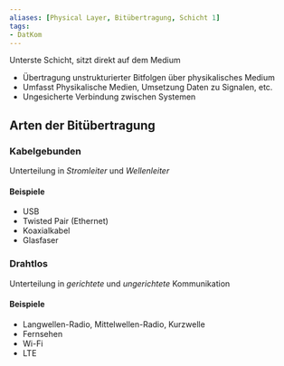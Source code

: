 ```yaml
---
aliases: [Physical Layer, Bitübertragung, Schicht 1]
tags:
- DatKom
---
```

Unterste Schicht, sitzt direkt auf dem Medium
- Übertragung unstrukturierter Bitfolgen über physikalisches Medium
- Umfasst Physikalische Medien, Umsetzung Daten zu Signalen, etc.
- Ungesicherte Verbindung zwischen Systemen

## Arten der Bitübertragung
### Kabelgebunden
Unterteilung in *Stromleiter* und *Wellenleiter*

#### Beispiele
- USB
- Twisted Pair (Ethernet)
- Koaxialkabel
- Glasfaser

### Drahtlos
Unterteilung in *gerichtete* und *ungerichtete* Kommunikation

#### Beispiele
- Langwellen-Radio, Mittelwellen-Radio, Kurzwelle
- Fernsehen
- Wi-Fi
- LTE


